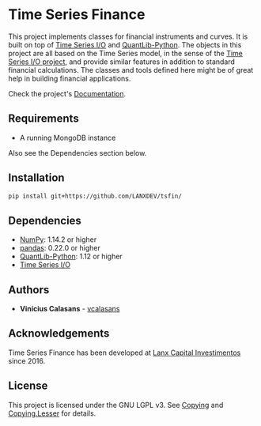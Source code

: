 # Time Series Finance

This project implements classes for financial instruments and curves. It is built on top of
[Time Series I/O](https://github.com/LANXDEV/tsio) and [QuantLib-Python](https://www.quantlib.org/). The objects in this
project are all based on the Time Series model, in the sense of the [Time Series I/O project](https://github.com/LANXDEV/tsio),
and provide similar features in addition to standard financial calculations. The classes and tools defined here might be
of great help in building financial applications.

Check the project's [Documentation](https://lanxdev.github.io/tsfin/index).


## Requirements
- A running MongoDB instance

Also see the Dependencies section below.

## Installation

```sh
pip install git+https://github.com/LANXDEV/tsfin/
```

## Dependencies

- [NumPy](https://www.numpy.org): 1.14.2 or higher
- [pandas](https://pandas.pydata.org/): 0.22.0 or higher
- [QuantLib-Python](https://www.quantlib.org/install/windows-python.shtml): 1.12 or higher
- [Time Series I/O](https://github.com/LANXDEV/tsio)


## Authors

* **Vinícius Calasans** - [vcalasans](https://github.com/vcalasans)


## Acknowledgements

Time Series Finance has been developed at [Lanx Capital Investimentos](https://www.lanxcapital.com/) since 2016.


## License

This project is licensed under the GNU LGPL v3. See [Copying](COPYING) and [Copying.Lesser](COPYING.LESSER) for details.

